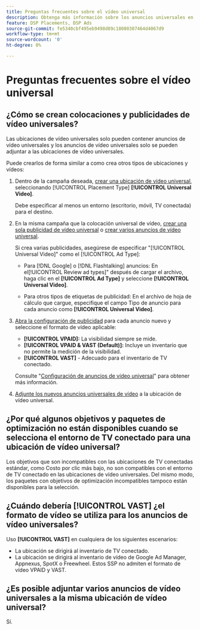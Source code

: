 ```yaml
---
title: Preguntas frecuentes sobre el vídeo universal
description: Obtenga más información sobre los anuncios universales en vídeo.
feature: DSP Placements, DSP Ads
source-git-commit: fe5340cbf495eb9498d89c18080307464d4067d9
workflow-type: tm+mt
source-wordcount: '0'
ht-degree: 0%

---
```


# Preguntas frecuentes sobre el vídeo universal

## ¿Cómo se crean colocaciones y publicidades de vídeo universales?

Las ubicaciones de vídeo universales solo pueden contener anuncios de vídeo universales y los anuncios de vídeo universales solo se pueden adjuntar a las ubicaciones de vídeo universales.

Puede crearlos de forma similar a como crea otros tipos de ubicaciones y vídeos:

1. Dentro de la campaña deseada, [crear una ubicación de vídeo universal](/help/dsp/campaign-management/placements/placement-create.md), seleccionando [!UICONTROL Placement Type] **[!UICONTROL Universal Video]**.

   Debe especificar al menos un entorno (escritorio, móvil, TV conectada) para el destino.

1. En la misma campaña que la colocación universal de vídeo, [crear una sola publicidad de vídeo universal](/help/dsp/campaign-management/ads/ad-create.md) o [crear varios anuncios de vídeo universal](/help/dsp/campaign-management/ads/ad-create-multiple.md).

   Si crea varias publicidades, asegúrese de especificar &quot;[!UICONTROL Universal Video]&quot; como el [!UICONTROL Ad Type]:

   * Para [!DNL Google] o [!DNL Flashtalking] anuncios: En el[!UICONTROL Review ad types]&quot; después de cargar el archivo, haga clic en el **[!UICONTROL Ad Type]** y seleccione **[!UICONTROL Universal Video]**.

   * Para otros tipos de etiquetas de publicidad: En el archivo de hoja de cálculo que cargue, especifique el campo Tipo de anuncio para cada anuncio como **[!UICONTROL Universal Video]**.

1. [Abra la configuración de publicidad](/help/dsp/campaign-management/ads/ad-edit.md) para cada anuncio nuevo y seleccione el formato de vídeo aplicable:

   * **[!UICONTROL VPAID]:** La visibilidad siempre se mide.
   * **[!UICONTROL VPAID & VAST (Default)]:** Incluye un inventario que no permite la medición de la visibilidad.
   * **[!UICONTROL VAST]** - Adecuado para el inventario de TV conectado.

   Consulte &quot;[Configuración de anuncios de vídeo universal](/help/dsp/campaign-management/ads/ad-settings-universal-video.md)&quot; para obtener más información.

1. [Adjunte los nuevos anuncios universales de vídeo](/help/dsp/campaign-management/ads/ad-attach-to-placement.md) a la ubicación de vídeo universal.

## ¿Por qué algunos objetivos y paquetes de optimización no están disponibles cuando se selecciona el entorno de TV conectado para una ubicación de vídeo universal?

Los objetivos que son incompatibles con las ubicaciones de TV conectadas estándar, como Costo por clic más bajo, no son compatibles con el entorno de TV conectado en las ubicaciones de vídeo universales. Del mismo modo, los paquetes con objetivos de optimización incompatibles tampoco están disponibles para la selección.

## ¿Cuándo debería **[!UICONTROL VAST]** ¿el formato de vídeo se utiliza para los anuncios de vídeo universales?

Uso **[!UICONTROL VAST]** en cualquiera de los siguientes escenarios:

* La ubicación se dirigirá al inventario de TV conectado.
* La ubicación se dirigirá al inventario de vídeo de Google Ad Manager, Appnexus, SpotX o Freewheel. Estos SSP no admiten el formato de vídeo VPAID y VAST.

## ¿Es posible adjuntar varios anuncios de vídeo universales a la misma ubicación de vídeo universal?

Sí.
